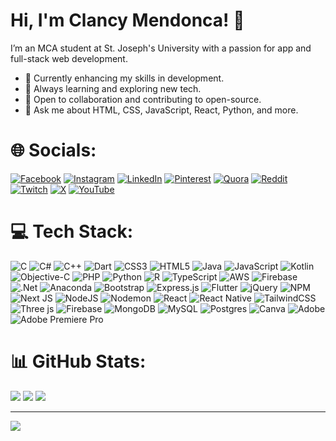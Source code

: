 # Hi, I'm Clancy Mendonca! 👋

I’m an MCA student at St. Joseph's University with a passion for app and full-stack web development.

- 🔭 Currently enhancing my skills in development.
- 🌱 Always learning and exploring new tech.
- 👯 Open to collaboration and contributing to open-source.
- 💬 Ask me about HTML, CSS, JavaScript, React, Python, and more.

# 🌐 Socials:
[![Facebook](https://img.shields.io/badge/Facebook-%231877F2.svg?logo=Facebook&logoColor=white)](https://facebook.com/ClancyMendonca) 
[![Instagram](https://img.shields.io/badge/Instagram-%23E4405F.svg?logo=Instagram&logoColor=white)](https://instagram.com/smartbooty69)
[![LinkedIn](https://img.shields.io/badge/LinkedIn-%230077B5.svg?logo=linkedin&logoColor=white)](https://linkedin.com/in/ClancyMendonca) 
[![Pinterest](https://img.shields.io/badge/Pinterest-%23E60023.svg?logo=Pinterest&logoColor=white)](https://pinterest.com/ClancyMendonca) 
[![Quora](https://img.shields.io/badge/Quora-%23B92B27.svg?logo=Quora&logoColor=white)](https://quora.com/profile/ClancyMendonca) 
[![Reddit](https://img.shields.io/badge/Reddit-%23FF4500.svg?logo=Reddit&logoColor=white)](https://reddit.com/user/smartbooty69) 
[![Twitch](https://img.shields.io/badge/Twitch-%239146FF.svg?logo=Twitch&logoColor=white)](https://twitch.tv/ClancyMendonca) 
[![X](https://img.shields.io/badge/X-black.svg?logo=X&logoColor=white)](https://x.com/ClancyMendonca) 
[![YouTube](https://img.shields.io/badge/YouTube-%23FF0000.svg?logo=YouTube&logoColor=white)](https://youtube.com/@ClancyMendonca) 

# 💻 Tech Stack:
![C](https://img.shields.io/badge/c-%2300599C.svg?style=flat-square&logo=c&logoColor=white) ![C#](https://img.shields.io/badge/c%23-%23239120.svg?style=flat-square&logo=csharp&logoColor=white) ![C++](https://img.shields.io/badge/c++-%2300599C.svg?style=flat-square&logo=c%2B%2B&logoColor=white) ![Dart](https://img.shields.io/badge/dart-%230175C2.svg?style=flat-square&logo=dart&logoColor=white) ![CSS3](https://img.shields.io/badge/css3-%231572B6.svg?style=flat-square&logo=css3&logoColor=white) ![HTML5](https://img.shields.io/badge/html5-%23E34F26.svg?style=flat-square&logo=html5&logoColor=white) ![Java](https://img.shields.io/badge/java-%23ED8B00.svg?style=flat-square&logo=openjdk&logoColor=white) ![JavaScript](https://img.shields.io/badge/javascript-%23323330.svg?style=flat-square&logo=javascript&logoColor=%23F7DF1E) ![Kotlin](https://img.shields.io/badge/kotlin-%237F52FF.svg?style=flat-square&logo=kotlin&logoColor=white) ![Objective-C](https://img.shields.io/badge/OBJECTIVE--C-%233A95E3.svg?style=flat-square&logo=apple&logoColor=white) ![PHP](https://img.shields.io/badge/php-%23777BB4.svg?style=flat-square&logo=php&logoColor=white) ![Python](https://img.shields.io/badge/python-3670A0?style=flat-square&logo=python&logoColor=ffdd54) ![R](https://img.shields.io/badge/r-%23276DC3.svg?style=flat-square&logo=r&logoColor=white) ![TypeScript](https://img.shields.io/badge/typescript-%23007ACC.svg?style=flat-square&logo=typescript&logoColor=white) ![AWS](https://img.shields.io/badge/AWS-%23FF9900.svg?style=flat-square&logo=amazon-aws&logoColor=white) ![Firebase](https://img.shields.io/badge/firebase-%23039BE5.svg?style=flat-square&logo=firebase) ![.Net](https://img.shields.io/badge/.NET-5C2D91?style=flat-square&logo=.net&logoColor=white) ![Anaconda](https://img.shields.io/badge/Anaconda-%2344A833.svg?style=flat-square&logo=anaconda&logoColor=white) ![Bootstrap](https://img.shields.io/badge/bootstrap-%238511FA.svg?style=flat-square&logo=bootstrap&logoColor=white) ![Express.js](https://img.shields.io/badge/express.js-%23404d59.svg?style=flat-square&logo=express&logoColor=%2361DAFB) ![Flutter](https://img.shields.io/badge/Flutter-%2302569B.svg?style=flat-square&logo=Flutter&logoColor=white) ![jQuery](https://img.shields.io/badge/jquery-%230769AD.svg?style=flat-square&logo=jquery&logoColor=white) ![NPM](https://img.shields.io/badge/NPM-%23CB3837.svg?style=flat-square&logo=npm&logoColor=white) ![Next JS](https://img.shields.io/badge/Next-black?style=flat-square&logo=next.js&logoColor=white) ![NodeJS](https://img.shields.io/badge/node.js-6DA55F?style=flat-square&logo=node.js&logoColor=white) ![Nodemon](https://img.shields.io/badge/NODEMON-%23323330.svg?style=flat-square&logo=nodemon&logoColor=%BBDEAD) ![React](https://img.shields.io/badge/react-%2320232a.svg?style=flat-square&logo=react&logoColor=%2361DAFB) ![React Native](https://img.shields.io/badge/react_native-%2320232a.svg?style=flat-square&logo=react&logoColor=%2361DAFB) ![TailwindCSS](https://img.shields.io/badge/tailwindcss-%2338B2AC.svg?style=flat-square&logo=tailwind-css&logoColor=white) ![Three js](https://img.shields.io/badge/threejs-black?style=flat-square&logo=three.js&logoColor=white) ![Firebase](https://img.shields.io/badge/Firebase-039BE5?style=flat-square&logo=Firebase&logoColor=white) ![MongoDB](https://img.shields.io/badge/MongoDB-%234ea94b.svg?style=flat-square&logo=mongodb&logoColor=white) ![MySQL](https://img.shields.io/badge/mysql-%2300000f.svg?style=flat-square&logo=mysql&logoColor=white) ![Postgres](https://img.shields.io/badge/postgres-%23316192.svg?style=flat-square&logo=postgresql&logoColor=white) ![Canva](https://img.shields.io/badge/Canva-%2300C4CC.svg?style=flat-square&logo=Canva&logoColor=white) ![Adobe](https://img.shields.io/badge/adobe-%23FF0000.svg?style=flat-square&logo=adobe&logoColor=white) ![Adobe Premiere Pro](https://img.shields.io/badge/Adobe%20Premiere%20Pro-9999FF.svg?style=flat-square&logo=Adobe%20Premiere%20Pro&logoColor=white)
# 📊 GitHub Stats:
![](https://github-readme-stats.vercel.app/api?username=smartbooty69&theme=dark&hide_border=false&include_all_commits=false&count_private=false)
![](https://github-readme-stats.vercel.app/api/top-langs/?username=smartbooty69&theme=dark&hide_border=false&include_all_commits=false&count_private=false&layout=compact)
![](https://github-readme-streak-stats.herokuapp.com/?user=smartbooty69&theme=dark&hide_border=false)<br/>


---
[![](https://visitcount.itsvg.in/api?id=smartbooty69&icon=0&color=0)](https://visitcount.itsvg.in)
